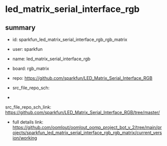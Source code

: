 # led_matrix_serial_interface_rgb
 
## summary 
* id: sparkfun_led_matrix_serial_interface_rgb_rgb_matrix
* user: sparkfun
* name: led_matrix_serial_interface_rgb
* board: rgb_matrix
* repo: https://github.com/sparkfun/LED_Matrix_Serial_Interface_RGB



* src_file_repo_sch: 
*
 src_file_repo_sch_link: https://github.com/sparkfun/LED_Matrix_Serial_Interface_RGB/tree/master/
* full details link: https://github.com/oomlout/oomlout_oomp_project_bot_v_2/tree/main/projects/sparkfun_led_matrix_serial_interface_rgb_rgb_matrix/current_version/working  






